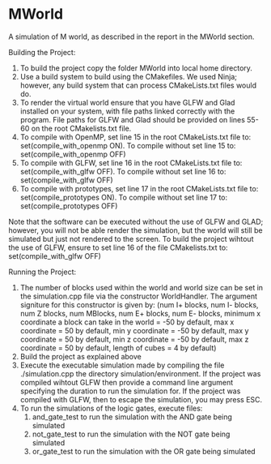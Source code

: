 # MWorld  
A simulation of M world, as described in the report in the MWorld section.

Building the Project:
1) To build the project copy the folder MWorld into local home directory.
2) Use a build system to build using the CMakefiles. We used Ninja; however, any build system that can process CMakeLists.txt files would do.
3) To render the virtual world ensure that you have GLFW and Glad installed on your system, with file paths linked correctly with the program. File paths for GLFW and Glad should be provided on lines 55-60 on the root CMakelists.txt file.
4) To compile with OpenMP, set line 15 in the root CMakeLists.txt file to: set(compile_with_openmp ON). To compile without set line 15 to: set(compile_with_openmp OFF)
5) To compile with GLFW, set line 16 in the root CMakeLists.txt file to: set(compile_with_glfw OFF). To compile without set line 16 to: set(compile_with_glfw OFF)
6) To compile with prototypes, set line 17 in the root CMakeLists.txt file to: set(compile_prototypes ON). To compile without set line 17 to: set(compile_prototypes OFF)

Note that the software can be executed without the use of GLFW and GLAD; however, you will not be able render the simulation, but the world will still be simulated but just not rendered to the screen. To build the project wihtout the use of GLFW, ensure to set line 16 of the file CMakelists.txt to: set(compile_with_glfw OFF)

Running the Project:
1) The number of blocks used within the world and world size can be set in the simulation.cpp file via the constructor WorldHandler. The argument signiture for this constructor is given by: (num I+ blocks, num I- blocks, num Z blocks, num MBlocks, num E+ blocks, num E- blocks, minimum x coordinate a block can take in the world = -50 by default, max x coordinate = 50 by default, min y coordinate = -50 by default, max y coordinate = 50 by default, min z coordinate = -50 by default, max z coordinate = 50 by default, length of cubes = 4 by default)
2) Build the project as explained above
3) Execute the executable simulation made by compiling the file ./simulation.cpp the directory simulation/environment. If the project was compiled wihtout GLFW then provide a command line argument specifying the duration to run the simulation for. If the project was compiled with GLFW, then to escape the simulation, you may press ESC. 
4) To run the simulations of the logic gates, execute files:
    1) and_gate_test to run the simulation with the AND gate being simulated
    2) not_gate_test to run the simulation with the NOT gate being simulated
    3) or_gate_test to run the simulation with the OR gate being simulated
